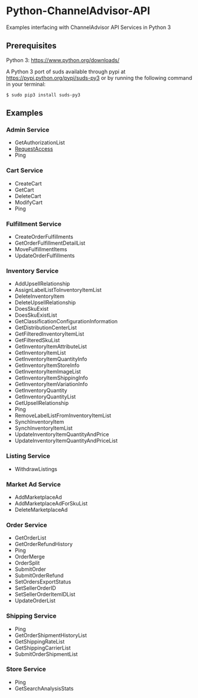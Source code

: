 # Python-ChannelAdvisor-API
Examples interfacing with ChannelAdvisor API Services in Python 3

## Prerequisites

Python 3: https://www.python.org/downloads/

A Python 3 port of suds available through pypi at https://pypi.python.org/pypi/suds-py3 or by running the following command in your terminal:

	$ sudo pip3 install suds-py3

## Examples

### Admin Service
<ul>
<li>GetAuthorizationList</li>
<li><a href="AdminService-RequestAccess">RequestAccess</a></li>
<li>Ping</li>
</ul>

### Cart Service
<ul>
<li>CreateCart</li>
<li>GetCart</li>
<li>DeleteCart</li>
<li>ModifyCart</li>
<li>Ping</li>
</ul>

### Fulfillment Service
<ul>
<li>CreateOrderFulfillments</li>
<li>GetOrderFulfillmentDetailList</li>
<li>MoveFulfillmentItems</li>
<li>UpdateOrderFulfillments</li>
</ul>

### Inventory Service
<ul>
<li>AddUpsellRelationship</li>
<li>AssignLabelListToInventoryItemList</li>
<li>DeleteInventoryItem</li>
<li>DeleteUpsellRelationship</li>
<li>DoesSkuExist</li>
<li>DoesSkuExistList</li>
<li>GetClassificationConfigurationInformation</li>
<li>GetDistributionCenterList</li>
<li>GetFilteredInventoryItemList</li>
<li>GetFilteredSkuList</li>
<li>GetInventoryItemAttributeList</li>
<li>GetInventoryItemList</li>
<li>GetInventoryItemQuantityInfo</li>
<li>GetInventoryItemStoreInfo</li>
<li>GetInventoryItemImageList</li>
<li>GetInventoryItemShippingInfo</li>
<li>GetInventoryItemVariationInfo</li>
<li>GetInventoryQuantity</li>
<li>GetInventoryQuantityList</li>
<li>GetUpsellRelationship</li>
<li>Ping</li>
<li>RemoveLabelListFromInventoryItemList</li>
<li>SynchInventoryItem</li>
<li>SynchInventoryItemList</li>
<li>UpdateInventoryItemQuantityAndPrice</li>
<li>UpdateInventoryItemQuantityAndPriceList</li>
</ul>

### Listing Service
<ul>
<li>WithdrawListings</li>
</ul>

### Market Ad Service
<ul>
<li>AddMarketplaceAd</li>
<li>AddMarketplaceAdForSkuList</li>
<li>DeleteMarketplaceAd</li>
</ul>

### Order Service
<ul>
<li>GetOrderList</li>
<li>GetOrderRefundHistory</li>
<li>Ping</li>
<li>OrderMerge</li>
<li>OrderSplit</li>
<li>SubmitOrder</li>
<li>SubmitOrderRefund</li>
<li>SetOrdersExportStatus</li>
<li>SetSellerOrderID</li>
<li>SetSellerOrderItemIDList</li>
<li>UpdateOrderList</li>
</ul>

### Shipping Service
<ul>
<li>Ping</li>
<li>GetOrderShipmentHistoryList</li>
<li>GetShippingRateList</li>
<li>GetShippingCarrierList</li>
<li>SubmitOrderShipmentList</li>
</ul>

### Store Service
<ul>
<li>Ping</li>
<li>GetSearchAnalysisStats</li>
</ul>
